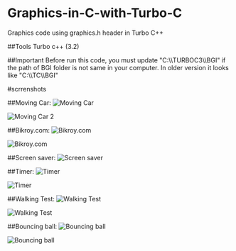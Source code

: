 # Graphics-in-C-with-Turbo-C
Graphics code using graphics.h header in Turbo C++

##Tools
Turbo c++ (3.2)

##Important
Before run this code, you must update "C:\\\TURBOC3\\\BGI" if the path of BGI folder is not same in your computer.
In older version it looks like "C:\\\TC\\\BGI"

#scrrenshots

##Moving Car:
![Moving Car](https://raw.githubusercontent.com/Rezve/Graphics-in-C-with-Turbo-C/Screenshots/moving_car_1.png)

![Moving Car 2](https://raw.githubusercontent.com/Rezve/Graphics-in-C-with-Turbo-C/Screenshots/moving_car_2.png)


##Bikroy.com:
![Bikroy.com](https://raw.githubusercontent.com/Rezve/Graphics-in-C-with-Turbo-C/Screenshots/bikroy_1.png)

![Bikroy.com](https://raw.githubusercontent.com/Rezve/Graphics-in-C-with-Turbo-C/Screenshots/bikroy_2.png)

##Screen saver:
![Screen saver](https://raw.githubusercontent.com/Rezve/Graphics-in-C-with-Turbo-C/Screenshots/screen_1.png)


##Timer:
![Timer](https://raw.githubusercontent.com/Rezve/Graphics-in-C-with-Turbo-C/Screenshots/timer_1.png)

![Timer](https://raw.githubusercontent.com/Rezve/Graphics-in-C-with-Turbo-C/Screenshots/timer_2.png)


##Walking Test:
![Walking Test](https://raw.githubusercontent.com/Rezve/Graphics-in-C-with-Turbo-C/Screenshots/walking_1.png)

![Walking Test](https://raw.githubusercontent.com/Rezve/Graphics-in-C-with-Turbo-C/Screenshots/walking_2.png)

##Bouncing ball:
![Bouncing ball](https://raw.githubusercontent.com/Rezve/Graphics-in-C-with-Turbo-C/Screenshots/bounce_1.png)

![Bouncing ball](https://raw.githubusercontent.com/Rezve/Graphics-in-C-with-Turbo-C/Screenshots/bounce_2.png)






